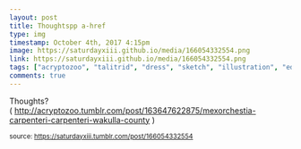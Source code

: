 ```yaml
---
layout: post
title: Thoughtspp a-href
type: img
timestamp: October 4th, 2017 4:15pm
image: https://saturdayxiii.github.io/media/166054332554.png
link: https://saturdayxiii.github.io/media/166054332554.png
tags: ["acryptozoo", "talitrid", "dress", "sketch", "illustration", "edmonton", "art"]
comments: true
---
```


Thoughts?
( <a href="http://acryptozoo.tumblr.com/post/163647622875/mexorchestia-carpenteri-carpenteri-wakulla-county" target="_blank">http://acryptozoo.tumblr.com/post/163647622875/mexorchestia-carpenteri-carpenteri-wakulla-county</a> )
 
  
<small>source: https://saturdayxiii.tumblr.com/post/166054332554</small>